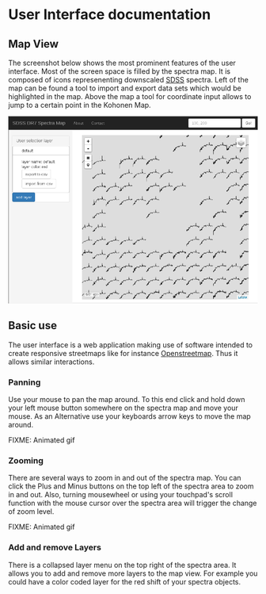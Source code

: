 # User Interface documentation

## Map View
The screenshot below shows the most prominent features of the user interface. Most of the screen space is filled by the spectra map. It is composed of icons represenenting downscaled [SDSS](http://sdss3.org) spectra. Left of the map can be found a tool to import and export data sets which would be highlighted in the map. Above the map a tool for coordinate input allows to jump to a certain point in the Kohonen Map.

![Basic ASPECT-ui screenshot](img/screenshot_aspectui_basic.png)


## Basic use
The user interface is a web application making use of software intended to create responsive streetmaps like for instance [Openstreetmap](http://www.openstreetmap.org). Thus it allows similar interactions. 

### Panning
Use your mouse to pan the map around. To this end click and hold down your left mouse button somewhere on the spectra map and move your mouse. As an Alternative use your keyboards arrow keys to move the map around.
 
 FIXME: Animated gif

### Zooming
There are several ways to zoom in and out of the spectra map. You can click the Plus and Minus buttons on the top left of the spectra area to zoom in and out. Also, turning mousewheel or using your touchpad's scroll function with the mouse cursor over the spectra area will trigger the change of zoom level.
 
 FIXME: Animated gif

### Add and remove Layers
There is a collapsed layer menu on the top right of the spectra area. It allows you to add and remove more layers to the map view. For example you could have a color coded layer for the red shift of your spectra objects.
